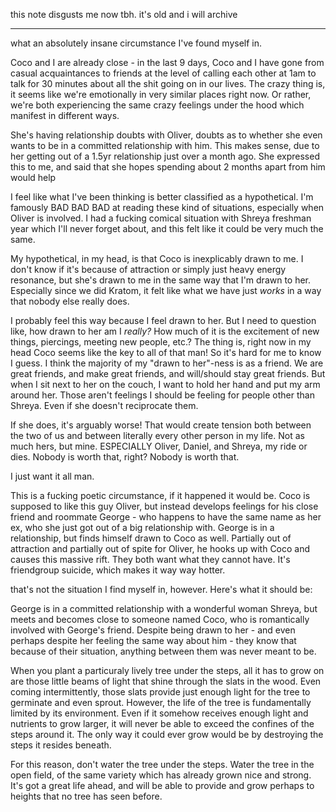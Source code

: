 this note disgusts me now tbh. it's old and i will archive

---

what an absolutely insane circumstance I've found myself in.

Coco and I are already close - in the last 9 days, Coco and I have gone from casual acquaintances to friends at the level of calling each other at 1am to talk for 30 minutes about all the shit going on in our lives. The crazy thing is, it seems like we're emotionally in very similar places right now. Or rather, we're both experiencing the same crazy feelings under the hood which manifest in different ways.

She's having relationship doubts with Oliver, doubts as to whether she even wants to be in a committed relationship with him. This makes sense, due to her getting out of a 1.5yr relationship just over a month ago. She expressed this to me, and said that she hopes spending about 2 months apart from him would help




I feel like what I've been thinking is better classified as a hypothetical. I'm famously BAD BAD BAD at reading these kind of situations, especially when Oliver is involved. I had a fucking comical situation with Shreya freshman year which I'll never forget about, and this felt like it could be very much the same.

My hypothetical, in my head, is that Coco is inexplicably drawn to me. I don't know if it's because of attraction or simply just heavy energy resonance, but she's drawn to me in the same way that I'm drawn to her. Especially since we did Kratom, it felt like what we have just *works* in a way that nobody else really does.

I probably feel this way because I feel drawn to her. But I need to question like, how drawn to her am I *really?* How much of it is the excitement of new things, piercings, meeting new people, etc.? The thing is, right now in my head Coco seems like the key to all of that man! So it's hard for me to know I guess.
I think the majority of my "drawn to her"-ness is as a friend. We are great friends, and make great friends, and will/should stay great friends. But when I sit next to her on the couch, I want to hold her hand and put my arm around her. Those aren't feelings I should be feeling for people other than Shreya. Even if she doesn't reciprocate them.

If she does, it's arguably worse! That would create tension both between the two of us and between literally every other person in my life. Not as much hers, but mine. ESPECIALLY Oliver, Daniel, and Shreya, my ride or dies. Nobody is worth that, right? Nobody is worth that.

I just want it all man.

This is a fucking poetic circumstance, if it happened it would be. Coco is supposed to like this guy Oliver, but instead develops feelings for his close friend and roommate George - who happens to have the same name as her ex, who she just got out of a big relationship with. George is in a relationship, but finds himself drawn to Coco as well. Partially out of attraction and partially out of spite for Oliver, he hooks up with Coco and causes this massive rift. They both want what they cannot have. It's friendgroup suicide, which makes it way way hotter.

that's not the situation I find myself in, however. Here's what it should be:

George is in a committed relationship with a wonderful woman Shreya, but meets and becomes close to someone named Coco, who is romantically involved with George's friend. Despite being drawn to her - and even perhaps despite her feeling the same way about him - they know that because of their situation, anything between them was never meant to be. 

When you plant a particuraly lively tree under the steps, all it has to grow on are those little beams of light that shine through the slats in the wood. Even coming intermittently, those slats provide just enough light for the tree to germinate and even sprout. However, the life of the tree is fundamentally limited by its environment. Even if it somehow receives enough light and nutrients to grow larger, it will never be able to exceed the confines of the steps around it. The only way it could ever grow would be by destroying the steps it resides beneath.

For this reason, don't water the tree under the steps. Water the tree in the open field, of the same variety which has already grown nice and strong. It's got a great life ahead, and will be able to provide and grow perhaps to heights that no tree has seen before.

